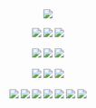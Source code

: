 
<div align="center">
  <img src="https://capsule-render.vercel.app/api?type=Waving&color=auto&height=200&section=header&text=Eunhye&fontSize=50" />
</div>

<br>

<div align="center">
  <img src="https://img.shields.io/badge/Java-007396?style=flat&logo=Java&logoColor=white" />
  <img src="https://img.shields.io/badge/JavaScript-F7DF1E?style=flat&logo=JavaScript&logoColor=white" />
  <img src="https://img.shields.io/badge/Python-0040FF?style=flat&logo=Python&logoColor=white" />
</div>
<br>
<div align="center">
  <img src="https://img.shields.io/badge/Node.js-339933?style=flat&logo=Node.js&logoColor=white" />
  <img src="https://img.shields.io/badge/React-00FFFF?style=flat&logo=React&logoColor=white" />
  <img src="https://img.shields.io/badge/Spring-6DB33F?style=flat&logo=Spring&logoColor=white" /> 
</div>

<br>

<div align="center">
	<img src="https://img.shields.io/badge/Elasticsearch-005571?style=flat&logo=Elasticsearch&logoColor=white" />
  <img src="https://img.shields.io/badge/Logstash-005571?style=flat&logo=Logstash&logoColor=white" />  
  <img src="https://img.shields.io/badge/Kibana-005571?style=flat&logo=Kibana&logoColor=white" />
</div>

<br>

<div align="center">
	<img src="https://img.shields.io/badge/HTML5-E34F26?style=flat&logo=HTML5&logoColor=white" />
	<img src="https://img.shields.io/badge/CSS3-1572B6?style=flat&logo=CSS3&logoColor=white" />
  <img src="https://img.shields.io/badge/jQuery-0769AD?style=flat&logo=jQuery&logoColor=white" />
  <img src="https://img.shields.io/badge/Oracle SQL-F80000?style=flat&logo=Oracle&logoColor=white" />
  <img src="https://img.shields.io/badge/Amazon AWS-232F3E?style=flat&logo=Amazon AWS&logoColor=white" />
  <img src="https://img.shields.io/badge/Postman-FF6C37?style=flat&logo=Postman&logoColor=white" />
  <img src="https://img.shields.io/badge/PM2-2B037A?style=flat&logo=PM2&logoColor=white" />
</div>



<!-- ![Footer](https://capsule-render.vercel.app/api?type=waving&color=auto&height=200&section=footer) -->


<!--

[![Top Langs](https://github-readme-stats.vercel.app/api/top-langs/?username=eunhye22)](https://github.com/eunhye22/github-readme-stats)

**eunhye22/eunhye22** is a ✨ _special_ ✨ repository because its `README.md` (this file) appears on your GitHub profile.

Here are some ideas to get you started:

- 🔭 I’m currently working on ...

- 👯 I’m looking to collaborate on ...
- 🤔 I’m looking for help with ...
- 💬 Ask me about ...
- 📫 How to reach me: ...
- 😄 Pronouns: ...
- ⚡ Fun fact: ...
-->
